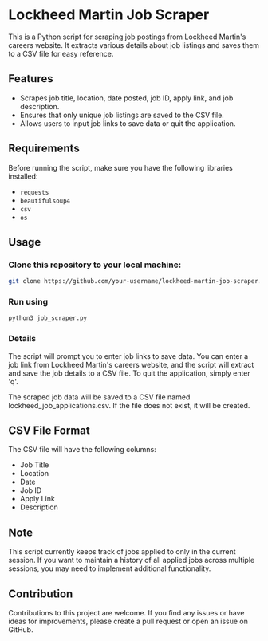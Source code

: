# Lockheed Martin Job Scraper

This is a Python script for scraping job postings from Lockheed Martin's careers website. It extracts various details about job listings and saves them to a CSV file for easy reference.

## Features

- Scrapes job title, location, date posted, job ID, apply link, and job description.
- Ensures that only unique job listings are saved to the CSV file.
- Allows users to input job links to save data or quit the application.

## Requirements

Before running the script, make sure you have the following libraries installed:

- `requests`
- `beautifulsoup4`
- `csv`
- `os`

## Usage

### Clone this repository to your local machine:

```bash
git clone https://github.com/your-username/lockheed-martin-job-scraper.git
```
### Run using 
```bash
python3 job_scraper.py
```
### Details
The script will prompt you to enter job links to save data. You can enter a job link from Lockheed Martin's careers website, and the script will extract and save the job details to a CSV file. To quit the application, simply enter 'q'.

The scraped job data will be saved to a CSV file named lockheed_job_applications.csv. If the file does not exist, it will be created.

## CSV File Format
The CSV file will have the following columns:

- Job Title
- Location
- Date
- Job ID
- Apply Link
- Description

## Note
This script currently keeps track of jobs applied to only in the current session. If you want to maintain a history of all applied jobs across multiple sessions, you may need to implement additional functionality.

## Contribution
Contributions to this project are welcome. If you find any issues or have ideas for improvements, please create a pull request or open an issue on GitHub.